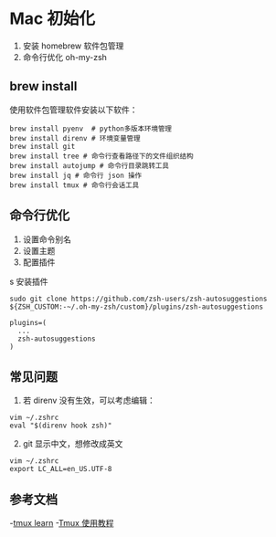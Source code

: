 # Mac 初始化

1. 安装 homebrew 软件包管理
2. 命令行优化 oh-my-zsh

## brew install

使用软件包管理软件安装以下软件：

```shell
brew install pyenv  # python多版本环境管理
brew install direnv # 环境变量管理
brew install git
brew install tree # 命令行查看路径下的文件组织结构
brew install autojump # 命令行目录跳转工具
brew install jq # 命令行 json 操作
brew install tmux # 命令行会话工具
```


## 命令行优化

1. 设置命令别名
2. 设置主题
3. 配置插件

s
安装插件
```
sudo git clone https://github.com/zsh-users/zsh-autosuggestions ${ZSH_CUSTOM:-~/.oh-my-zsh/custom}/plugins/zsh-autosuggestions

plugins=(
  ...
  zsh-autosuggestions
)
```



## 常见问题

1. 若 direnv 没有生效，可以考虑编辑：

```
vim ~/.zshrc
eval "$(direnv hook zsh)"
```

2. git 显示中文，想修改成英文


```
vim ~/.zshrc
export LC_ALL=en_US.UTF-8
```


## 参考文档

-[tmux learn](https://linuxize.com/post/getting-started-with-tmux/)
-[Tmux 使用教程](https://www.ruanyifeng.com/blog/2019/10/tmux.html)
